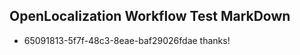 ## OpenLocalization Workflow Test MarkDown
* 65091813-5f7f-48c3-8eae-baf29026fdae 
thanks!<!--HONumber=Mar16_HO4-->
